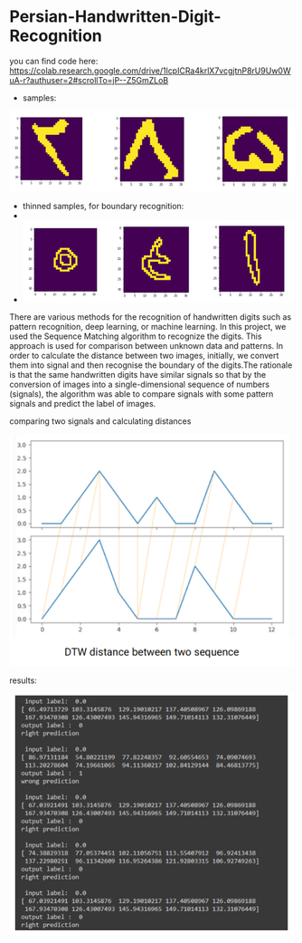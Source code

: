 # Persian-Handwritten-Digit-Recognition

you can find code here:
https://colab.research.google.com/drive/1lcpICRa4krlX7vcgjtnP8rU9Uw0WuA-r?authuser=2#scrollTo=jP--Z5GmZLoB

- samples:

![alt text](https://github.com/ParsProgrammer/Persian-Handwritten-Digit-Recognition/blob/master/pic2.png?raw=true)

- thinned samples, for boundary recognition:
- 
- ![alt text](https://github.com/ParsProgrammer/Persian-Handwritten-Digit-Recognition/blob/master/pic3.png?raw=true)

There are various methods for the recognition of handwritten digits such as pattern recognition, deep learning, or machine learning. In this project, we used the Sequence Matching algorithm to recognize the digits. This approach is used for comparison between unknown data and patterns. In order to calculate the distance between two images, initially, we convert them into signal and then recognise the boundary of the digits.The rationale is that the same handwritten digits have similar signals so that by the conversion of images into a single-dimensional sequence of numbers (signals), the algorithm was able to compare signals with some pattern signals and predict the label of images. 

comparing two signals and calculating distances

![alt text](https://github.com/ParsProgrammer/Persian-Handwritten-Digit-Recognition/blob/master/pic.png?raw=true)

results:

![alt text](https://github.com/ParsProgrammer/Persian-Handwritten-Digit-Recognition/blob/master/result.png?raw=true)
